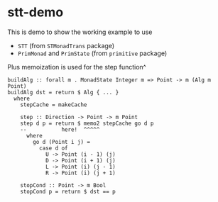 # stt-demo

This is demo to show the working example to use 
- `STT` (from `STMonadTrans` package)
- `PrimMonad` and `PrimState` (from `primitive` package)

Plus memoization is used for the step function^

```
buildAlg :: forall m . MonadState Integer m => Point -> m (Alg m Point)
buildAlg dst = return $ Alg { ... }
  where
    stepCache = makeCache

    step :: Direction -> Point -> m Point
    step d p = return $ memo2 stepCache go d p
    --           here!  ^^^^^                    
      where
        go d (Point i j) =
          case d of
            U -> Point (i - 1) (j)
            D -> Point (i + 1) (j)
            L -> Point (i) (j - 1)
            R -> Point (i) (j + 1)

    stopCond :: Point -> m Bool
    stopCond p = return $ dst == p
``` 
